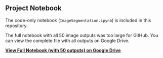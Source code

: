 ## Project Notebook

The code-only notebook (`ImageSegmentation.ipynb`) is included in this repository.

The full notebook with all 50 image outputs was too large for GitHub. You can view the complete file with all outputs on Google Drive.

[**View Full Notebook (with 50 outputs) on Google Drive**](https://drive.google.com/drive/folders/1RSm7mkqIQLLtoG2HVi6sVQQq1r_3cuBb?usp=drive_link)
